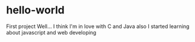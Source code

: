 # hello-world
First project
Well...
I think I'm in love with C and Java also I started learning about javascript and web developing
